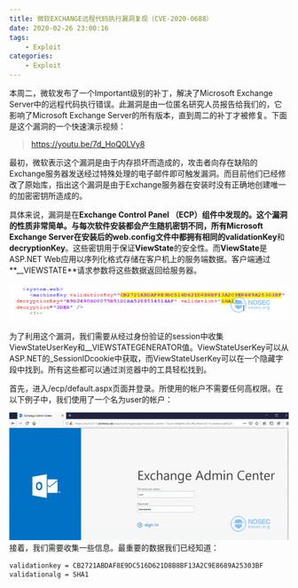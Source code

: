 ```yaml
---
title: 微软EXCHANGE远程代码执行漏洞复现（CVE-2020-0688）
date: 2020-02-26 23:00:16
tags:
    - Exploit
categories: 
    - Exploit
---
```


本周二，微软发布了一个Important级别的补丁，解决了Microsoft Exchange Server中的远程代码执行错误。此漏洞是由一位匿名研究人员报告给我们的，它影响了Microsoft Exchange Server的所有版本，直到周二的补丁才被修复。下面是这个漏洞的一个快速演示视频：

> https://youtu.be/7d_HoQ0LVy8

最初，微软表示这个漏洞是由于内存损坏而造成的，攻击者向存在缺陷的Exchange服务器发送经过特殊处理的电子邮件即可触发漏洞。而目前他们已经修改了原始库，指出这个漏洞是由于Exchange服务器在安装时没有正确地创建唯一的加密密钥所造成的。


具体来说，漏洞是在**Exchange Control Panel （ECP）**组件中发现的。这个漏洞的性质非常简单。与每次软件安装都会产生随机密钥不同，所有Microsoft Exchange Server在安装后的web.config文件中都拥有相同的**validationKey**和**decryptionKey**。这些密钥用于保证**ViewState**的安全性。而**ViewState**是ASP.NET Web应用以序列化格式存储在客户机上的服务端数据。客户端通过**__VIEWSTATE**请求参数将这些数据返回给服务器。

![验证秘钥截图](/img/33.png)

为了利用这个漏洞，我们需要从经过身份验证的session中收集ViewStateUserKey和__VIEWSTATEGENERATOR值。ViewStateUserKey可以从ASP.NET的_SessionIDcookie中获取，而ViewStateUserKey可以在一个隐藏字段中找到。所有这些都可以通过浏览器中的工具轻松找到。

首先，进入/ecp/default.aspx页面并登录。所使用的帐户不需要任何高权限。在以下例子中，我们使用了一个名为user的帐户：

![登录获取一般权限下的登录凭证](/img/44.png)
接着，我们需要收集一些信息。最重要的数据我们已经知道：

    validationkey = CB2721ABDAF8E9DC516D621D8B8BF13A2C9E8689A25303BF
    validationalg = SHA1



